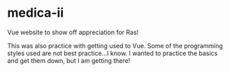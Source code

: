 # medica-ii

Vue website to show off appreciation for Ras!

This was also practice with getting used to Vue. Some of the programming styles used are not best practice...I know. I wanted to practice the basics and get them down, but I am getting there!
